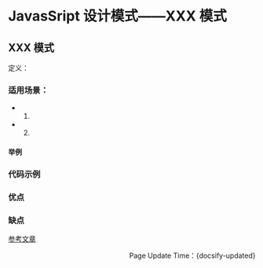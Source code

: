 # JavasSript 设计模式——XXX 模式

## XXX 模式

定义：

### 适用场景：

- 1.
- 2.

#### 举例

### 代码示例

### 优点

### 缺点

[参考文章](https://hejialianghe.github.io/)

<p align="right">Page Update Time：{docsify-updated}</p>
